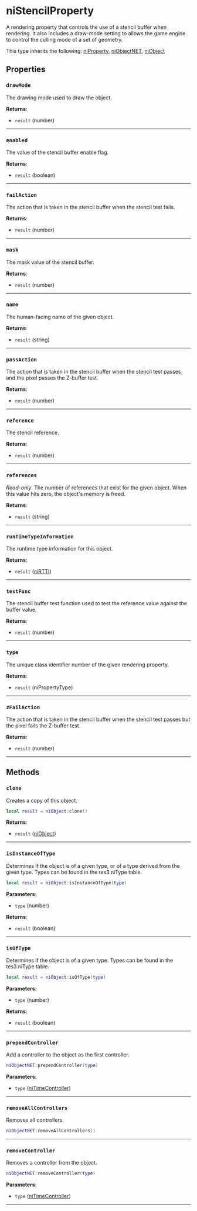 # niStencilProperty

A rendering property that controls the use of a stencil buffer when rendering. It also includes a draw-mode setting to allows the game engine to control the culling mode of a set of geometry.

This type inherits the following: [niProperty](../../types/niProperty), [niObjectNET](../../types/niObjectNET), [niObject](../../types/niObject)
## Properties

### `drawMode`

The drawing mode used to draw the object.

**Returns**:

* `result` (number)

***

### `enabled`

The value of the stencil buffer enable flag.

**Returns**:

* `result` (boolean)

***

### `failAction`

The action that is taken in the stencil buffer when the stencil test fails.

**Returns**:

* `result` (number)

***

### `mask`

The mask value of the stencil buffer.

**Returns**:

* `result` (number)

***

### `name`

The human-facing name of the given object.

**Returns**:

* `result` (string)

***

### `passAction`

The action that is taken in the stencil buffer when the stencil test passes and the pixel passes the Z-buffer test.

**Returns**:

* `result` (number)

***

### `reference`

The stencil reference.

**Returns**:

* `result` (number)

***

### `references`

*Read-only*. The number of references that exist for the given object. When this value hits zero, the object's memory is freed.

**Returns**:

* `result` (string)

***

### `runTimeTypeInformation`

The runtime type information for this object.

**Returns**:

* `result` ([niRTTI](../../types/niRTTI))

***

### `testFunc`

The stencil buffer test function used to test the reference value against the buffer value.

**Returns**:

* `result` (number)

***

### `type`

The unique class identifier number of the given rendering property.

**Returns**:

* `result` (niPropertyType)

***

### `zFailAction`

The action that is taken in the stencil buffer when the stencil test passes but the pixel fails the Z-buffer test.

**Returns**:

* `result` (number)

***

## Methods

### `clone`

Creates a copy of this object.

```lua
local result = niObject:clone()
```

**Returns**:

* `result` ([niObject](../../types/niObject))

***

### `isInstanceOfType`

Determines if the object is of a given type, or of a type derived from the given type. Types can be found in the tes3.niType table.

```lua
local result = niObject:isInstanceOfType(type)
```

**Parameters**:

* `type` (number)

**Returns**:

* `result` (boolean)

***

### `isOfType`

Determines if the object is of a given type. Types can be found in the tes3.niType table.

```lua
local result = niObject:isOfType(type)
```

**Parameters**:

* `type` (number)

**Returns**:

* `result` (boolean)

***

### `prependController`

Add a controller to the object as the first controller.

```lua
niObjectNET:prependController(type)
```

**Parameters**:

* `type` ([niTimeController](../../types/niTimeController))

***

### `removeAllControllers`

Removes all controllers.

```lua
niObjectNET:removeAllControllers()
```

***

### `removeController`

Removes a controller from the object.

```lua
niObjectNET:removeController(type)
```

**Parameters**:

* `type` ([niTimeController](../../types/niTimeController))

***

